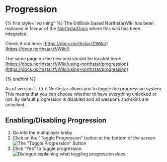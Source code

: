 # Progression

{% hint style="warning" %}
The GitBook based NorthstarWiki has been replaced in favour of the [NorthstarDocs](https://docs.northstar.tf/) where this wiki has been integrated.

Check it out here: [https://docs.northstar.tf/Wiki/](https://docs.northstar.tf/Wiki/)

The same page on the new wiki should be located here: [https://docs.northstar.tf/Wiki/using-northstar/progression](https://docs.northstar.tf/Wiki/using-northstar/progression)

{% endhint %}

As of version `1.19.0` Northstar allows you to toggle the progression system.
This means that you can choose whether to have everything unlocked or not.
By default progression is disabled and all weapons and skins are unlocked.

## Enabling/Disabling Progression

1. Go into the multiplayer lobby
2. Click on the "Toggle Progression" button at the bottom of the screen
![The "Toggle Progression" Button](https://github.com/R2Northstar/NorthstarWiki/assets/66967891/baa5791b-226e-4f97-a3ae-f47f1286f436)
3. Click "Yes" to toggle progression
![Dialogue explaining what toggling progression does](https://github.com/R2Northstar/NorthstarWiki/assets/66967891/b7ac692f-fb74-4772-b2f9-f1c1b22719a8)